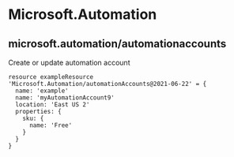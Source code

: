 # Microsoft.Automation

## microsoft.automation/automationaccounts

Create or update automation account
```bicep
resource exampleResource 'Microsoft.Automation/automationAccounts@2021-06-22' = {
  name: 'example'
  name: 'myAutomationAccount9'
  location: 'East US 2'
  properties: {
    sku: {
      name: 'Free'
    }
  }
}
```
